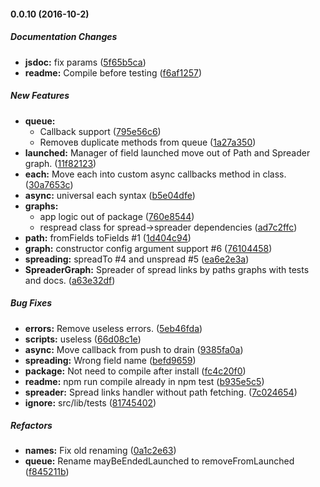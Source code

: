 #### 0.0.10 (2016-10-2)

##### Documentation Changes

* **jsdoc:** fix params ([5f65b5ca](https://github.com/AncientSouls/GraphSpreading/commit/5f65b5ca0830aa6cb8926263486781035629a823))
* **readme:** Compile before testing ([f6af1257](https://github.com/AncientSouls/GraphSpreading/commit/f6af1257d59115cc865d9ede8a37bf2dcdded055))

##### New Features

* **queue:**
  * Callback support ([795e56c6](https://github.com/AncientSouls/GraphSpreading/commit/795e56c60c1bf1c411780af06a2992e17c36c84e))
  * Removeв duplicate methods from queue ([1a27a350](https://github.com/AncientSouls/GraphSpreading/commit/1a27a3504fb8a9556f701c98d05545bee19531f0))
* **launched:** Manager of field launched move out of Path and Spreader graph. ([11f82123](https://github.com/AncientSouls/GraphSpreading/commit/11f82123a61ea82bc0bde50f43addb7c35ec22bb))
* **each:** Move each into custom async callbacks method in class. ([30a7653c](https://github.com/AncientSouls/GraphSpreading/commit/30a7653c8704dda963f554facc963d6f0849c08c))
* **async:** universal each syntax ([b5e04dfe](https://github.com/AncientSouls/GraphSpreading/commit/b5e04dfee1b9f86bc2cb6d5a86578cd636d1a1b8))
* **graphs:**
  * app logic out of package ([760e8544](https://github.com/AncientSouls/GraphSpreading/commit/760e85448481557a81d3b5f592c8616c298b586a))
  * respread class for spread->spreader dependencies ([ad7c2ffc](https://github.com/AncientSouls/GraphSpreading/commit/ad7c2ffc16f7f79e3aceb8a95aa57d4d35cb4940))
* **path:** fromFields toFields #1 ([1d404c94](https://github.com/AncientSouls/GraphSpreading/commit/1d404c94c31aa605ef2071e51546ae5c24fe8a5b))
* **graph:** constructor config argument support #6 ([76104458](https://github.com/AncientSouls/GraphSpreading/commit/76104458011a312e8bd0aa0cab3bb430152ad7a1))
* **spreading:** spreadTo #4 and unspread #5 ([ea6e2e3a](https://github.com/AncientSouls/GraphSpreading/commit/ea6e2e3aa78924ef3353bda9833cee57c1616f6a))
* **SpreaderGraph:** Spreader of spread links by paths graphs with tests and docs. ([a63e32df](https://github.com/AncientSouls/GraphSpreading/commit/a63e32df85d67387b113adb424f2bdb4febac400))

##### Bug Fixes

* **errors:** Remove useless errors. ([5eb46fda](https://github.com/AncientSouls/GraphSpreading/commit/5eb46fdab83222772442dc954d1cd6db8fc59326))
* **scripts:** useless ([66d08c1e](https://github.com/AncientSouls/GraphSpreading/commit/66d08c1e24a1f13dc76ac4d7519ac0044f59e04f))
* **async:** Move callback from push to drain ([9385fa0a](https://github.com/AncientSouls/GraphSpreading/commit/9385fa0a9e9554c578fd5d9daa1844e8b6008ddb))
* **spreading:** Wrong field name ([befd9659](https://github.com/AncientSouls/GraphSpreading/commit/befd9659d8779040c7bf95b23f18b043b63cd173))
* **package:** Not need to compile after install ([fc4c20f0](https://github.com/AncientSouls/GraphSpreading/commit/fc4c20f0cae3604ed305c0a5bdc511b420645d04))
* **readme:** npm run compile already in npm test ([b935e5c5](https://github.com/AncientSouls/GraphSpreading/commit/b935e5c5a8af9c535c11908cb0fb17bdcd17785e))
* **spreader:** Spread links handler without path fetching. ([7c024654](https://github.com/AncientSouls/GraphSpreading/commit/7c0246543aafdfcc45175aa62dad4032ea4e561f))
* **ignore:** src/lib/tests ([81745402](https://github.com/AncientSouls/GraphSpreading/commit/8174540215e2d06c1fd9512f0bffb2e697f9e677))

##### Refactors

* **names:** Fix old renaming ([0a1c2e63](https://github.com/AncientSouls/GraphSpreading/commit/0a1c2e63effa807206c83f46cb2dd0d7d28af319))
* **queue:** Rename mayBeEndedLaunched to removeFromLaunched ([f845211b](https://github.com/AncientSouls/GraphSpreading/commit/f845211b03dddc1136ba1a5accc51d62709891c4))

